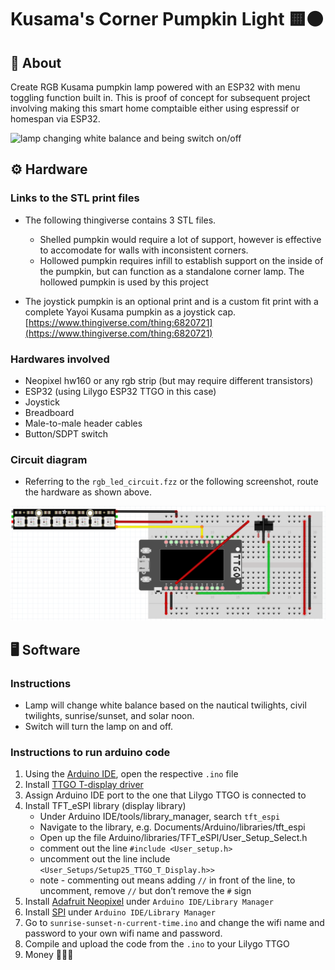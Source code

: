 # Kusama's Corner Pumpkin Light 🟨⚫
## 🚀 About
Create RGB Kusama pumpkin lamp powered with an ESP32 with menu toggling function built in. This is proof of concept for subsequent project involving making this smart home comptaible either using espressif or homespan via ESP32. 
<div style="display: flex;">
    <img src="media/demo.gif" alt="lamp changing white balance and being switch on/off" width="1000" style="margin-right: 10px;" />
</div>

## ⚙️ Hardware
### Links to the STL print files
- The following thingiverse contains 3 STL files.

	- Shelled pumpkin would require a lot of support, however is effective to accomodate for walls with inconsistent corners.
	- Hollowed pumpkin requires infill to establish support on the inside of the pumpkin, but can function as a standalone corner lamp. The hollowed pumpkin is used by this project
- The joystick pumpkin is an optional print and is a custom fit print with a complete Yayoi Kusama pumpkin as a joystick cap.
[https://www.thingiverse.com/thing:6820721](https://www.thingiverse.com/thing:6820721)

### Hardwares involved
- Neopixel hw160 or any rgb strip (but may require different transistors)
- ESP32 (using Lilygo ESP32 TTGO in this case)
- Joystick
- Breadboard
- Male-to-male header cables
- Button/SDPT switch

### Circuit diagram
- Referring to the ``rgb_led_circuit.fzz`` or the following screenshot, route the hardware as shown above.
<img src="media/circuits.png" alt="circuit" width="1000" />

## 🖥️ Software
### Instructions
- Lamp will change white balance based on the nautical twilights, civil twilights, sunrise/sunset, and solar noon. 
- Switch will turn the lamp on and off.

### Instructions to run arduino code
1) Using the [Arduino IDE](https://www.arduino.cc/en/software), open the respective ``.ino`` file
2) Install [TTGO T-display driver](https://github.com/Xinyuan-LilyGO/TTGO-T-Display)
3) Assign Arduino IDE port to the one that Lilygo TTGO is connected to
4) Install TFT_eSPI library (display library)
	- Under Arduino IDE/tools/library_manager, search ``tft_espi``
	- Navigate to the library, e.g. Documents/Arduino/libraries/tft_espi
	- Open up the file Arduino/libraries/TFT_eSPI/User_Setup_Select.h
	- comment out the line ``#include <User_setup.h>``
	- uncomment out the line include ``<User_Setups/Setup25_TTGO_T_Display.h>>``
	- note - commenting out means adding ``//`` in front of the line, to uncomment, remove ``//`` but don’t remove the ``#`` sign
5) Install [Adafruit Neopixel](https://github.com/adafruit/Adafruit_NeoPixel) under ``Arduino IDE/Library Manager``
6) Install [SPI](https://docs.arduino.cc/language-reference/en/functions/communication/SPI/) under ``Arduino IDE/Library Manager``
7) Go to ``sunrise-sunset-n-current-time.ino`` and change the wifi name and password to your own wifi name and password.
8) Compile and upload the code from the ``.ino`` to your Lilygo TTGO
9) Money 💸💸💸
